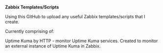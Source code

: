 **Zabbix Templates/Scripts**

Using this GitHub to upload any useful Zabbix templates/scripts that I create.

Currently comprising of:

Uptime Kuma by HTTP - monitor Uptime Kuma services. Created to monitor an external instance of Uptime Kuma in Zabbix.
